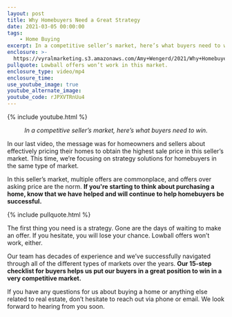 ```yaml
---
layout: post
title: Why Homebuyers Need a Great Strategy
date: 2021-03-05 00:00:00
tags: 
    - Home Buying
excerpt: In a competitive seller’s market, here’s what buyers need to win.
enclosure: >-
  https://vyralmarketing.s3.amazonaws.com/Amy+Wengerd/2021/Why+Homebuyers+Need+a+Great+Strategy.mp4
pullquote: Lowball offers won’t work in this market.
enclosure_type: video/mp4
enclosure_time:
use_youtube_image: true
youtube_alternate_image:
youtube_code: rJPXVTRnUu4
---
```

{% include youtube.html %}

<p style="text-align: center;"><em>In a competitive seller’s market, here’s what buyers need to win.</em></p>

In our last video, the message was for homeowners and sellers about effectively pricing their homes to obtain the highest sale price in this seller’s market. This time, we’re focusing on strategy solutions for homebuyers in the same type of market.

In this seller’s market, multiple offers are commonplace, and offers over asking price are the norm. <b>If you're starting to think about purchasing a home, know that we have helped and will continue to help homebuyers be successful.</b>

{% include pullquote.html %}

The first thing you need is a strategy. Gone are the days of waiting to make an offer. If you hesitate, you will lose your chance. Lowball offers won’t work, either. 

Our team has decades of experience and we’ve successfully navigated through all of the different types of markets over the years. <b>Our 15-step checklist for buyers helps us put our buyers in a great position to win in a very competitive market.</b>

If you have any questions for us about buying a home or anything else related to real estate, don’t hesitate to reach out via phone or email. We look forward to hearing from you soon.
